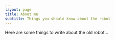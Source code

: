 ```yaml
---
layout: page
title: About me
subtitle: Things you should know about the robot
---
```


Here are some things to write about the old robot...
